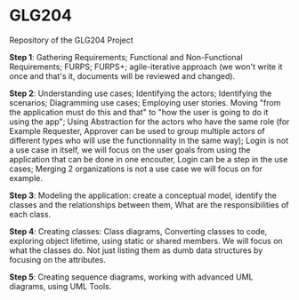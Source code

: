 # GLG204
Repository of the GLG204 Project

**Step 1**: Gathering Requirements; Functional and Non-Functional Requirements; FURPS; FURPS+; agile-iterative approach (we won't write it once and that's it, documents will be reviewed and changed).

**Step 2**: Understanding use cases; Identifying the actors; Identifying the scenarios; Diagramming use cases; Employing user stories. Moving "from the application must do this and that" to "how the user is going to do it using the app"; Using Abstraction for the actors who have the same role (for Example Requester, Approver can be used to group multiple actors of different types who will use the functionnality in the same way); Login is not a use case in itself, we will focus on the user goals from using the application that can be done in one encouter, Login can be a step in the use cases; Merging 2 organizations is not a use case we will focus on for example.

**Step 3**: Modeling the application: create a conceptual model, identify the classes and the relationships between them, What are the responsibilities of each class.

**Step 4**: Creating classes: Class diagrams, Converting classes to code, exploring object lifetime, using static or shared members. We will focus on what the classes do. Not just listing them as dumb data structures by focusing on the attributes.

**Step 5**: Creating sequence diagrams, working with advanced UML diagrams, using UML Tools.


